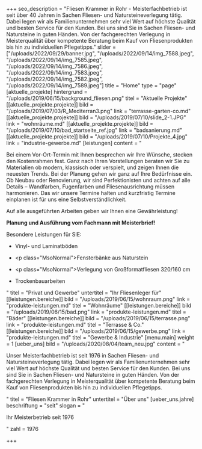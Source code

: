 +++
seo_description = "Fliesen Krammer in Rohr  - Meisterfachbetrieb ist seit über 40 Jahren in Sachen Fliesen- und Natursteineverlegung tätig. Dabei legen wir als Familienunternehmen sehr viel Wert auf höchste Qualität und besten Service für den Kunden. Bei uns sind Sie in Sachen Fliesen- und Natursteine in guten Händen. Von der fachgerechten Verlegung in Meisterqualität über kompetente Beratung beim Kauf von Fliesenprodukten bis hin zu individuellen Pflegetipps."
slider = ["/uploads/2022/09/29/banner.jpg", "/uploads/2022/09/14/img_7588.jpeg", "/uploads/2022/09/14/img_7585.jpeg", "/uploads/2022/09/14/img_7586.jpeg", "/uploads/2022/09/14/img_7583.jpeg", "/uploads/2022/09/14/img_7582.jpeg", "/uploads/2022/09/14/img_7589.jpeg"]
title = "Home"
type = "page"
[aktuelle_projekte]
hintergrund = "/uploads/2019/06/15/background_fliesen.png"
titel = "Aktuelle Projekte"
[[aktuelle_projekte.projekte]]
bild = "/uploads/2019/07/03/R_Mediterran3.png"
link = "terrasse-garten-co.md"
[[aktuelle_projekte.projekte]]
bild = "/uploads/2019/07/10/slide_2-1.JPG"
link = "wohnräume.md"
[[aktuelle_projekte.projekte]]
bild = "/uploads/2019/07/10/bad_startseite_ref.jpg"
link = "badsanierung.md"
[[aktuelle_projekte.projekte]]
bild = "/uploads/2019/07/10/Projekte_4.jpg"
link = "industrie-gewerbe.md"
[leistungen]
content = "<p>Bei einem Vor-Ort-Termin mit Ihnen besprechen wir Ihre Wünsche, stecken den Kostenrahmen fest. Ganz nach Ihren Vorstellungen beraten wir Sie zu Materialien ob modern, klassisch oder verspielt, und zeigen Ihnen die neuesten Trends. Bei der Planung gehen wir ganz auf Ihre Bedürfnisse ein. Ob Neubau oder Renovierung, wir sind Perfektionisten und achten auf alle Details – Wandfarben, Fugenfarben und Fliesenausrichtung müssen harmonieren. Das wir unsere Termine halten und kurzfristig Termine einplanen ist für uns eine Selbstverständlichkeit.</p><p>Auf alle ausgeführten Arbeiten geben wir Ihnen eine Gewährleistung!</p><p><strong>Planung und Ausführung vom Fachmann mit Meisterbrief!</strong></p><p></p><p>Besondere Leistungen für SIE:</p><ul><li><p>Vinyl- und Laminatböden</p></li><li><p class=\"MsoNormal\">Fensterbänke aus Naturstein</p></li><li><p class=\"MsoNormal\">Verlegung von Großformatfliesen 320/160 cm</p></li><li><p>Trockenbauarbeiten</p></li></ul>"
titel = "Privat und Gewerbe"
untertitel = "Ihr Fliesenleger für"
[[leistungen.bereiche]]
bild = "/uploads/2019/06/15/wohnraum.png"
link = "produkte-leistungen.md"
titel = "Wohnräume"
[[leistungen.bereiche]]
bild = "/uploads/2019/06/15/bad.png"
link = "produkte-leistungen.md"
titel = "Bäder"
[[leistungen.bereiche]]
bild = "/uploads/2019/06/15/terrasse.png"
link = "produkte-leistungen.md"
titel = "Terrasse & Co."
[[leistungen.bereiche]]
bild = "/uploads/2019/06/15/gewerbe.png"
link = "produkte-leistungen.md"
titel = "Gewerbe & Industrie"
[menu.main]
weight = 1
[ueber_uns]
bild = "/uploads/2020/08/04/team_neu.jpg"
content = "<p>Unser Meisterfachbetrieb ist seit 1976 in Sachen Fliesen- und Natursteineverlegung tätig. Dabei legen wir als Familienunternehmen sehr viel Wert auf höchste Qualität und besten Service für den Kunden. Bei uns sind Sie in Sachen Fliesen- und Natursteine in guten Händen. Von der fachgerechten Verlegung in Meisterqualität über kompetente Beratung beim Kauf von Fliesenprodukten bis hin zu individuellen Pflegetipps.</p>"
titel = "Fliesen Krammer in Rohr"
untertitel = "Über uns"
[ueber_uns.jahre]
beschriftung = "seit"
slogan = "<p>Ihr Meisterbetrieb seit 1976</p>"
zahl = 1976

+++

